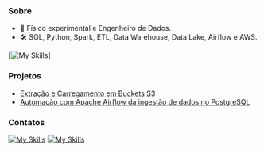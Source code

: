 ### Sobre
- 👋 Físico experimental e Engenheiro de Dados.
- 🛠️ SQL, Python, Spark, ETL, Data Warehouse, Data Lake, Airflow e AWS.

[![My Skills](https://skillicons.dev/icons?i=postgres,mysql,py,aws,)]

### Projetos
- [Extração e Carregamento em Buckets S3](https://github.com/odanilomachado/data_extraction_load_s3)
- [Automação com Apache Airflow da ingestão de dados no PostgreSQL](https://github.com/odanilomachado/postgres_ingestion_airflow)

### Contatos

[![My Skills](https://skillicons.dev/icons?i=linkedin)](https://www.linkedin.com/in/odanilomachado) [![My Skills](https://skillicons.dev/icons?i=gmail)](mailto:danilomd18@gmail.com)
